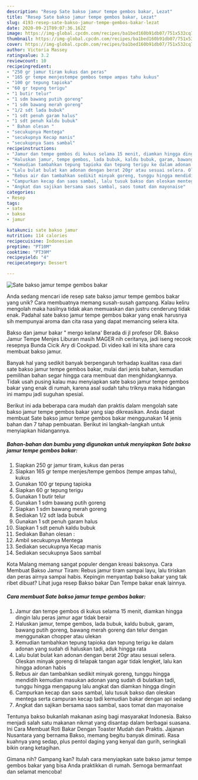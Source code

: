 ```yaml
---
description: "Resep Sate bakso jamur tempe gembos bakar, Lezat"
title: "Resep Sate bakso jamur tempe gembos bakar, Lezat"
slug: 4193-resep-sate-bakso-jamur-tempe-gembos-bakar-lezat
date: 2020-09-21T09:07:36.162Z
image: https://img-global.cpcdn.com/recipes/ba1bed160b91db07/751x532cq70/sate-bakso-jamur-tempe-gembos-bakar-foto-resep-utama.jpg
thumbnail: https://img-global.cpcdn.com/recipes/ba1bed160b91db07/751x532cq70/sate-bakso-jamur-tempe-gembos-bakar-foto-resep-utama.jpg
cover: https://img-global.cpcdn.com/recipes/ba1bed160b91db07/751x532cq70/sate-bakso-jamur-tempe-gembos-bakar-foto-resep-utama.jpg
author: Victoria Massey
ratingvalue: 3.2
reviewcount: 10
recipeingredient:
- "250 gr jamur tiram kukus dan peras"
- "165 gr tempe menjestempe gembos tempe ampas tahu kukus"
- "100 gr tepung tapioka"
- "60 gr tepung terigu"
- "1 butir telur"
- "1 sdm bawang putih goreng"
- "1 sdm bawang merah goreng"
- "1/2 sdt lada bubuk"
- "1 sdt penuh garam halus"
- "1 sdt penuh kaldu bubuk"
- " Bahan olesan "
- "secukupnya Mentega"
- "secukupnya Kecap manis"
- "secukupnya Saos sambal"
recipeinstructions:
- "Jamur dan tempe gembos di kukus selama 15 menit, diamkan hingga dingin lalu peras jamur agar tidak berair"
- "Haluskan jamur, tempe gembos, lada bubuk, kaldu bubuk, garam, bawang putih goreng, bawang merah goreng dan telur dengan menggunakan chopper atau ulekan"
- "Kemudian tambahkan tepung tapioka dan tepung terigu ke dalam adonan yang sudah di haluskan tadi, aduk hingga rata"
- "Lalu bulat bulat kan adonan dengan berat 20gr atau sesuai selera. Oleskan minyak goreng di telapak tangan agar tidak lengket, lalu kan hingga adonan habis"
- "Rebus air dan tambahkan sedikit minyak goreng, tunggu hingga mendidih kemudian masukan adonan yang sudah di bulatkan tadi, tunggu hingga mengapung lalu angkat dan diamkan hingga dingin"
- "Campurkan kecap dan saos sambal, lalu tusuk bakso dan oleskan mentega serta campuran kecap tadi kemudian bakar dengan api sedang"
- "Angkat dan sajikan bersama saos sambal, saos tomat dan mayonaise"
categories:
- Resep
tags:
- sate
- bakso
- jamur

katakunci: sate bakso jamur 
nutrition: 114 calories
recipecuisine: Indonesian
preptime: "PT10M"
cooktime: "PT39M"
recipeyield: "4"
recipecategory: Dessert

---
```



![Sate bakso jamur tempe gembos bakar](https://img-global.cpcdn.com/recipes/ba1bed160b91db07/751x532cq70/sate-bakso-jamur-tempe-gembos-bakar-foto-resep-utama.jpg)

Anda sedang mencari ide resep sate bakso jamur tempe gembos bakar yang unik? Cara membuatnya memang susah-susah gampang. Kalau keliru mengolah maka hasilnya tidak akan memuaskan dan justru cenderung tidak enak. Padahal sate bakso jamur tempe gembos bakar yang enak harusnya sih mempunyai aroma dan cita rasa yang dapat memancing selera kita.

Bakso dan jamur bakar &#34; mergo kelana&#39; Berada di jl profesor DR. Bakso Jamur Tempe Menjes Liburan masih MAGER nih ceritanya, jadi iseng recook resepnya Bunda Cicik Ary di Cookpad. Di video kali ini kita share cara membuat bakso jamur.

Banyak hal yang sedikit banyak berpengaruh terhadap kualitas rasa dari sate bakso jamur tempe gembos bakar, mulai dari jenis bahan, kemudian pemilihan bahan segar hingga cara membuat dan menghidangkannya. Tidak usah pusing kalau mau menyiapkan sate bakso jamur tempe gembos bakar yang enak di rumah, karena asal sudah tahu triknya maka hidangan ini mampu jadi suguhan spesial.


Berikut ini ada beberapa cara mudah dan praktis dalam mengolah sate bakso jamur tempe gembos bakar yang siap dikreasikan. Anda dapat membuat Sate bakso jamur tempe gembos bakar menggunakan 14 jenis bahan dan 7 tahap pembuatan. Berikut ini langkah-langkah untuk menyiapkan hidangannya.

<!--inarticleads1-->

##### Bahan-bahan dan bumbu yang digunakan untuk menyiapkan Sate bakso jamur tempe gembos bakar:

1. Siapkan 250 gr jamur tiram, kukus dan peras
1. Siapkan 165 gr tempe menjes/tempe gembos (tempe ampas tahu), kukus
1. Gunakan 100 gr tepung tapioka
1. Siapkan 60 gr tepung terigu
1. Gunakan 1 butir telur
1. Gunakan 1 sdm bawang putih goreng
1. Siapkan 1 sdm bawang merah goreng
1. Sediakan 1/2 sdt lada bubuk
1. Gunakan 1 sdt penuh garam halus
1. Siapkan 1 sdt penuh kaldu bubuk
1. Sediakan  Bahan olesan :
1. Ambil secukupnya Mentega
1. Sediakan secukupnya Kecap manis
1. Sediakan secukupnya Saos sambal


Kota Malang memang sangat populer dengan kreasi baksonya. Cara Membuat Bakso Jamur Tiram: Rebus jamur tiram sampai layu, lalu tiriskan dan peras airnya sampai habis. Kepingin menyantap bakso bakar yang tak ribet dibuat? Lihat juga resep Bakso bakar Dan Tempe bakar enak lainnya. 

<!--inarticleads2-->

##### Cara membuat Sate bakso jamur tempe gembos bakar:

1. Jamur dan tempe gembos di kukus selama 15 menit, diamkan hingga dingin lalu peras jamur agar tidak berair
1. Haluskan jamur, tempe gembos, lada bubuk, kaldu bubuk, garam, bawang putih goreng, bawang merah goreng dan telur dengan menggunakan chopper atau ulekan
1. Kemudian tambahkan tepung tapioka dan tepung terigu ke dalam adonan yang sudah di haluskan tadi, aduk hingga rata
1. Lalu bulat bulat kan adonan dengan berat 20gr atau sesuai selera. Oleskan minyak goreng di telapak tangan agar tidak lengket, lalu kan hingga adonan habis
1. Rebus air dan tambahkan sedikit minyak goreng, tunggu hingga mendidih kemudian masukan adonan yang sudah di bulatkan tadi, tunggu hingga mengapung lalu angkat dan diamkan hingga dingin
1. Campurkan kecap dan saos sambal, lalu tusuk bakso dan oleskan mentega serta campuran kecap tadi kemudian bakar dengan api sedang
1. Angkat dan sajikan bersama saos sambal, saos tomat dan mayonaise


Tentunya bakso bukanlah makanan asing bagi masyarakat Indonesia. Bakso menjadi salah satu makanan nikmat yang disantap dalam berbagai suasana. Ini Cara Membuat Roti Bakar Dengan Toaster Mudah dan Praktis. Jajanan Nusantara yang bernama Bakso, memang begitu banyak diminati. Rasa kuahnya yang sedap, plus pentol daging yang kenyal dan gurih, seringkali bikin orang ketagihan. 

Gimana nih? Gampang kan? Itulah cara menyiapkan sate bakso jamur tempe gembos bakar yang bisa Anda praktikkan di rumah. Semoga bermanfaat dan selamat mencoba!
